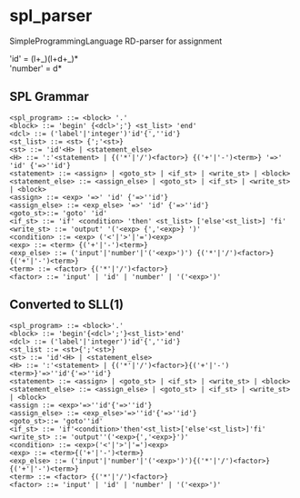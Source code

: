 # spl_parser
SimpleProgrammingLanguage RD-parser for assignment

'id' = (l+\_)(l+d+_)*  
'number' = d*

## SPL Grammar
    <spl_program> ::= <block> '.'
    <block> ::= 'begin' {<dcl>';'} <st_list> 'end'
    <dcl> ::= ('label'|'integer')'id'{',''id'}
    <st_list> ::= <st> {';'<st>}
    <st> ::= 'id'<H> | <statement_else>
    <H> ::= ':'<statement> | {('*'|'/')<factor>} {('+'|'-')<term>} '=>' 'id' {'=>''id'}
    <statement> ::= <assign> | <goto_st> | <if_st> | <write_st> | <block>
    <statement_else> ::= <assign_else> | <goto_st> | <if_st> | <write_st> | <block>
    <assign> ::= <exp> '=>' 'id' {'=>''id'}
    <assign_else> ::= <exp_else> '=>' 'id' {'=>''id'}
    <goto_st>::= 'goto' 'id'
    <if_st> ::= 'if' <condition> 'then' <st_list> ['else'<st_list>] 'fi'
    <write_st> ::= 'output' '('<exp> {','<exp>} ')'
    <condition> ::= <exp> ('<'|'>'|'=')<exp>
    <exp> ::= <term> {('+'|'-')<term>}
    <exp_else> ::= ('input'|'number'|'('<exp>')') {('*'|'/')<factor>} {('+'|'-')<term>}
    <term> ::= <factor> {('*'|'/')<factor>}
    <factor> ::= 'input' | 'id' | 'number' | '('<exp>')'

## Converted to SLL(1)
    <spl_program> ::= <block>'.'
    <block> ::= 'begin'{<dcl>';'}<st_list>'end'
    <dcl> ::= ('label'|'integer')'id'{',''id'}
    <st_list ::= <st>{';'<st>}
    <st> ::= 'id'<H> | <statement_else>
    <H> ::= ':'<statement> | {('*'|'/')<factor>}{('+'|'-')<term>}'=>''id'{'=>''id'}
    <statement> ::= <assign> | <goto_st> | <if_st> | <write_st> | <block>
    <statement_else> ::= <assign_else> | <goto_st> | <if_st> | <write_st> | <block>
    <assign ::= <exp>'=>''id'{'=>''id'}
    <assign_else> ::= <exp_else>'=>''id'{'=>''id'}
    <goto_st>::= 'goto''id'
    <if_st> ::= 'if'<condition>'then'<st_list>['else'<st_list>]'fi'
    <write_st> ::= 'output''('<exp>{','<exp>}')'
    <condition> ::= <exp>('<'|'>'|'=')<exp>
    <exp> ::= <term>{('+'|'-')<term>}
    <exp_else> ::= ('input'|'number'|'('<exp>')'){('*'|'/')<factor>}{('+'|'-')<term>}
    <term> ::= <factor> {('*'|'/')<factor>}
    <factor> ::= 'input' | 'id' | 'number' | '('<exp>')'
